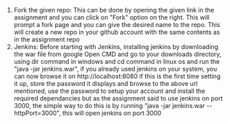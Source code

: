1. Fork the given repo:
     This can be done by opening the given link in the assignment and you can click on "Fork" option on the right. This will prompt a fork page and you can give the desired name to the repo.
     This will create a new repo in your github account with the same contents as in the assignment repo
2. Jenkins:
     Before starting with Jenkins, installing jenkins by downloading the war file from google
     Open CMD and go to your downloads directory, using dir command in windows and cd command in linux os
     and run the "java -jar jenkins.war", if you already used jenkins on your system, you can now browse it on http://localhost:8080
     if this is the first time setting it up, store the password it displays and browse to the above url mentioned, use the password to setup your account and install the required dependancies
     but as the assignment said to use jenkins on port 3000, the simple way to do this is by running "java -jar jenkins.war --httpPort=3000", this will open jenkins on port 3000
     
